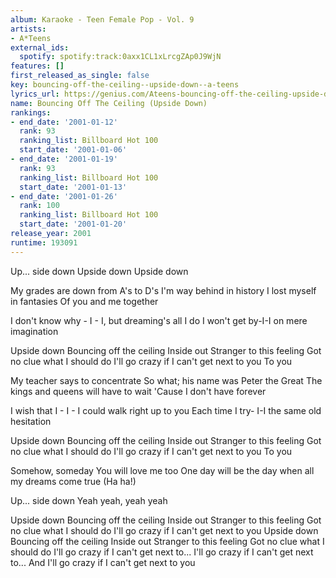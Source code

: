 ```yaml
---
album: Karaoke - Teen Female Pop - Vol. 9
artists:
- A*Teens
external_ids:
  spotify: spotify:track:0axx1CL1xLrcgZAp0J9WjN
features: []
first_released_as_single: false
key: bouncing-off-the-ceiling--upside-down--a-teens
lyrics_url: https://genius.com/Ateens-bouncing-off-the-ceiling-upside-down-lyrics
name: Bouncing Off The Ceiling (Upside Down)
rankings:
- end_date: '2001-01-12'
  rank: 93
  ranking_list: Billboard Hot 100
  start_date: '2001-01-06'
- end_date: '2001-01-19'
  rank: 93
  ranking_list: Billboard Hot 100
  start_date: '2001-01-13'
- end_date: '2001-01-26'
  rank: 100
  ranking_list: Billboard Hot 100
  start_date: '2001-01-20'
release_year: 2001
runtime: 193091
---
```

Up... side down
Upside down
Upside down


My grades are down from A's to D's
I'm way behind in history
I lost myself in fantasies
Of you and me together


I don't know why - I - I, but dreaming's all I do
I won't get by-I-I on mere imagination


Upside down
Bouncing off the ceiling
Inside out
Stranger to this feeling
Got no clue what I should do
I'll go crazy if I can't get next to you
To you


My teacher says to concentrate
So what; his name was Peter the Great
The kings and queens will have to wait
'Cause I don't have forever


I wish that I - I - I could walk right up to you
Each time I try- I-I the same old hesitation


Upside down
Bouncing off the ceiling
Inside out
Stranger to this feeling
Got no clue what I should do
I'll go crazy if I can't get next to you
To you


Somehow, someday
You will love me too
One day will be the day when all my dreams come true
(Ha ha!)


Up... side down
Yeah yeah, yeah yeah


Upside down
Bouncing off the ceiling
Inside out
Stranger to this feeling
Got no clue what I should do
I'll go crazy if I can't get next to you
Upside down
Bouncing off the ceiling
Inside out
Stranger to this feeling
Got no clue what I should do
I'll go crazy if I can't get next to...
I'll go crazy if I can't get next to...
And I'll go crazy if I can't get next to you
